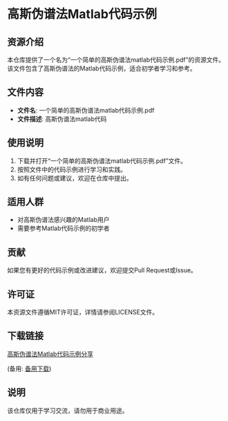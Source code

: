 # 高斯伪谱法Matlab代码示例

## 资源介绍

本仓库提供了一个名为“一个简单的高斯伪谱法matlab代码示例.pdf”的资源文件。该文件包含了高斯伪谱法的Matlab代码示例，适合初学者学习和参考。

## 文件内容

- **文件名**: 一个简单的高斯伪谱法matlab代码示例.pdf
- **文件描述**: 高斯伪谱法matlab代码

## 使用说明

1. 下载并打开“一个简单的高斯伪谱法matlab代码示例.pdf”文件。
2. 按照文件中的代码示例进行学习和实践。
3. 如有任何问题或建议，欢迎在仓库中提出。

## 适用人群

- 对高斯伪谱法感兴趣的Matlab用户
- 需要参考Matlab代码示例的初学者

## 贡献

如果您有更好的代码示例或改进建议，欢迎提交Pull Request或Issue。

## 许可证

本资源文件遵循MIT许可证，详情请参阅LICENSE文件。

## 下载链接
[高斯伪谱法Matlab代码示例分享](https://pan.quark.cn/s/6b64c3326271) 

(备用: [备用下载](https://pan.baidu.com/s/1Zac90K8Bfoc4BTliKJumhQ?pwd=1234))

## 说明

该仓库仅用于学习交流，请勿用于商业用途。
